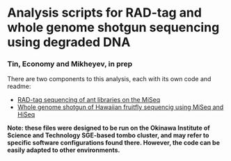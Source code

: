 # Analysis scripts for RAD-tag and whole genome shotgun sequencing using degraded DNA

### Tin, Economy and Mikheyev, in prep

There are two components to this analysis, each with its own code and readme:

  - [RAD-tag sequencing of ant libraries on the MiSeq](https://github.com/mikheyev/DNA-repair/tree/master/museum%20ants%20test)
  - [Whole genome shotgun of Hawaiian fruitfly sequencig using MiSeq and HiSeq](https://github.com/mikheyev/DNA-repair/tree/master/fruitfly)
    
**Note: these files were designed to be run on the Okinawa Institute of Science and Technology SGE-based tombo cluster, and may refer to specific software configurations found there. However, the code can be easily adapted to other environments.**


